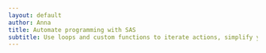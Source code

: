 ```yaml
--- 
layout: default
author: Anna
title: Automate programming with SAS
subtitle: Use loops and custom functions to iterate actions, simplify your program and speed up your work. Use arrays to simplify programs.
--- 
```


